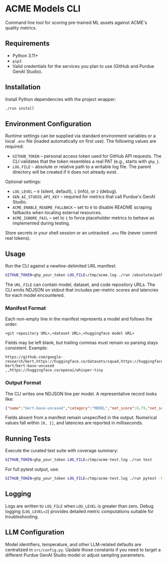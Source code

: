 # ACME Models CLI

Command line tool for scoring pre-trained ML assets against ACME's quality metrics.

## Requirements

- Python 3.11+
- `pip3`
- Valid credentials for the services you plan to use (GitHub and Purdue GenAI Studio).

## Installation

Install Python dependencies with the project wrapper:

```bash
./run install
```

## Environment Configuration

Runtime settings can be supplied via standard environment variables or a local `.env` file (loaded automatically on first use). The following values are required:

- `GITHUB_TOKEN` – personal access token used for GitHub API requests. The CLI validates that the token resembles a real PAT (e.g., starts with `ghp_`).
- `LOG_FILE` – absolute or relative path to a writable log file. The parent directory will be created if it does not already exist.

Optional settings:

- `LOG_LEVEL` – `0` (silent, default), `1` (info), or `2` (debug).
- `GEN_AI_STUDIO_API_KEY` – required for metrics that call Purdue's GenAI Studio.
- `ACME_ENABLE_README_FALLBACK` – set to `0` to disable README scraping fallbacks when locating external resources.
- `ACME_IGNORE_FAIL` – set to `1` to force placeholder metrics to behave as implemented during testing.

Store secrets in your shell session or an untracked `.env` file (never commit real tokens).

## Usage

Run the CLI against a newline-delimited URL manifest:

```bash
GITHUB_TOKEN=ghp_your_token LOG_FILE=/tmp/acme.log ./run /absolute/path/to/URL_FILE
```

The `URL_FILE` can contain model, dataset, and code repository URLs. The CLI emits NDJSON on stdout that includes per-metric scores and latencies for each model encountered.

### Manifest Format

Each non-empty line in the manifest represents a model and follows the order:

```
<git repository URL>,<dataset URL>,<huggingface model URL>
```

Fields may be left blank, but trailing commas must remain so parsing stays consistent. Example:

```
https://github.com/google-research/bert,https://huggingface.co/datasets/squad,https://huggingface.co/google-bert/bert-base-uncased
,,https://huggingface.co/openai/whisper-tiny
```

### Output Format

The CLI writes one NDJSON line per model. A representative record looks like:

```json
{"name":"bert-base-uncased","category":"MODEL","net_score":0.79,"net_score_latency":312,"ramp_up_time":0.82,"ramp_up_time_latency":104,"bus_factor":0.55,"bus_factor_latency":87,"performance_claims":1.0,"performance_claims_latency":65,"license":1.0,"license_latency":40,"size_score":{"raspberry_pi":0.15,"jetson_nano":0.32,"desktop_pc":0.88,"aws_server":1.0},"size_score_latency":53,"dataset_and_code_score":0.74,"dataset_and_code_score_latency":41,"dataset_quality":0.68,"dataset_quality_latency":58,"code_quality":0.71,"code_quality_latency":92}
```

Fields absent from a manifest remain unspecified in the output. Numerical values fall within `[0, 1]`, and latencies are reported in milliseconds.

## Running Tests

Execute the curated test suite with coverage summary:

```bash
GITHUB_TOKEN=ghp_your_token LOG_FILE=/tmp/acme-test.log ./run test
```

For full pytest output, use:

```bash
GITHUB_TOKEN=ghp_your_token LOG_FILE=/tmp/acme-test.log ./run pytest -k "pattern"
```

## Logging

Logs are written to `LOG_FILE` when `LOG_LEVEL` is greater than zero. Debug logging (`LOG_LEVEL=2`) provides detailed metric computations suitable for troubleshooting.

## LLM Configuration

Model identifiers, temperature, and other LLM-related defaults are centralized in `src/config.py`. Update those constants if you need to target a different Purdue GenAI Studio model or adjust sampling parameters.
